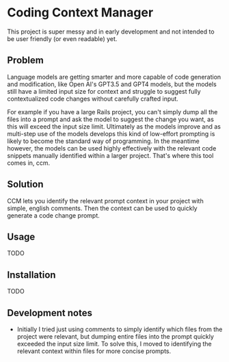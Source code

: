 # Coding Context Manager

This project is super messy and in early development and not intended to be user friendly (or even
readable) yet.

## Problem

Language models are getting smarter and more capable of code generation and modification, like Open
AI's GPT3.5 and GPT4 models, but the models still have a limited input size for context and
struggle to suggest fully contextualized code changes without carefully crafted input.

For example if you have a large Rails project, you can't simply dump all the files into a prompt and
ask the model to suggest the change you want, as this will exceed the input size limit. Ultimately
as the models improve and as multi-step use of the models develops this kind of low-effort prompting
is likely to become the standard way of programming. In the meantime however, the models can be used
highly effectively with the relevant code snippets manually identified within a larger project.
That's where this tool comes in, ccm.

## Solution

CCM lets you identify the relevant prompt context in your project with simple, english comments.
Then the context can be used to quickly generate a code change prompt.

## Usage

TODO

## Installation

TODO

## Development notes
- Initially I tried just using comments to simply identify which files from the project were
  relevant, but dumping entire files into the prompt quickly exceeded the input size limit. To solve
  this, I moved to identifying the relevant context within files for more concise prompts.
